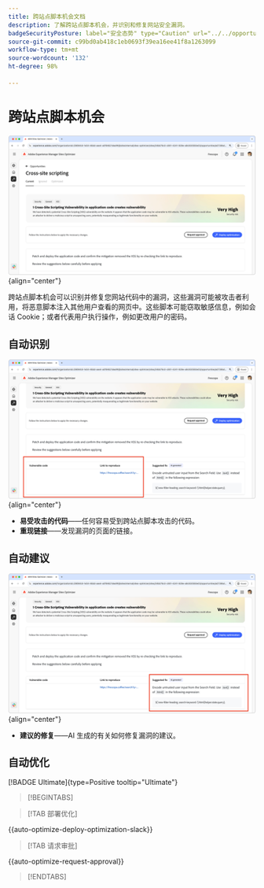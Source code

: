 ```yaml
---
title: 跨站点脚本机会文档
description: 了解跨站点脚本机会，并识别和修复网站安全漏洞。
badgeSecurityPosture: label="安全态势" type="Caution" url="../../opportunity-types/security-posture.md" tooltip="安全态势"
source-git-commit: c99bd0ab418c1eb0693f39ea16ee41f8a1263099
workflow-type: tm+mt
source-wordcount: '132'
ht-degree: 98%

---
```



# 跨站点脚本机会

![跨站点机会](./assets/cross-site-scripting/hero.png){align="center"}

跨站点脚本机会可以识别并修复您网站代码中的漏洞，这些漏洞可能被攻击者利用，将恶意脚本注入其他用户查看的网页中。这些脚本可能窃取敏感信息，例如会话 Cookie；或者代表用户执行操作，例如更改用户的密码。

## 自动识别

![自动识别跨站点机会](./assets/cross-site-scripting/auto-identify.png){align="center"}

* **易受攻击的代码**——任何容易受到跨站点脚本攻击的代码。
* **重现链接**——发现漏洞的页面的链接。

## 自动建议

![自动建议跨站点机会](./assets/cross-site-scripting/auto-suggest.png){align="center"}

* **建议的修复**——AI 生成的有关如何修复漏洞的建议。

## 自动优化

[!BADGE Ultimate]{type=Positive tooltip="Ultimate"}

>[!BEGINTABS]

>[!TAB 部署优化]

{{auto-optimize-deploy-optimization-slack}}

>[!TAB 请求审批]

{{auto-optimize-request-approval}}

>[!ENDTABS]
